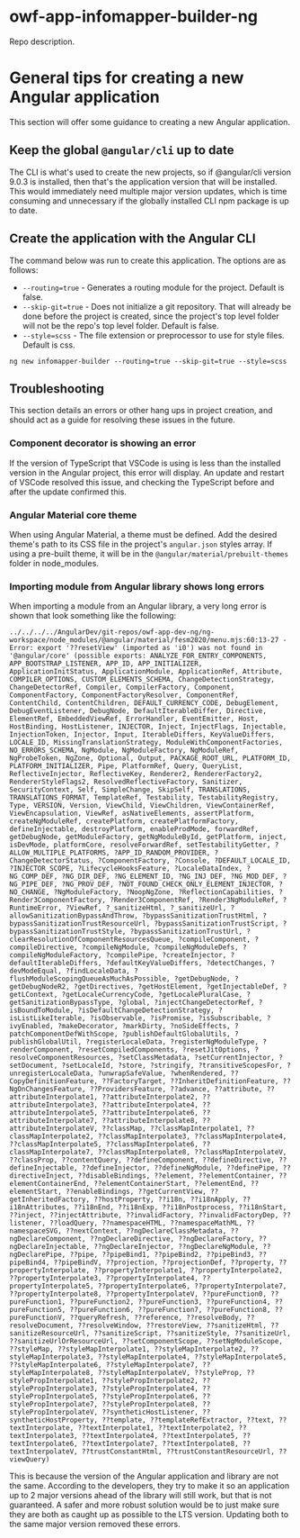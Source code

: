 # owf-app-infomapper-builder-ng #

Repo description.

# General tips for creating a new Angular application #

This section will offer some guidance to creating a new Angular application.

## Keep the global `@angular/cli` up to date ##

The CLI is what's used to create the new projects, so if @angular/cli version 9.0.3
is installed, then that's the application version that will be installed. This would
immediately need multiple major version updates, which is time consuming and unnecessary
if the globally installed CLI npm package is up to date.

## Create the application with the Angular CLI ##

The command below was run to create this application. The options are as follows:

* `--routing=true` - Generates a routing module for the project. Default is false.
* `--skip-git=true` - Does not initialize a git repository. That will already be
done before the project is created, since the project's top level folder will not
be the repo's top level folder. Default is false.
* `--style=scss` - The file extension or preprocessor to use for style files. Default
is css.

`ng new infomapper-builder --routing=true --skip-git=true --style=scss`

## Troubleshooting ##

This section details an errors or other hang ups in project creation, and should
act as a guide for resolving these issues in the future.

### Component decorator is showing an error ###

If the version of TypeScript that VSCode is using is less than the installed version
in the Angular project, this error will display. An update and restart of VSCode
resolved this issue, and checking the TypeScript before and after the update confirmed
this.

### Angular Material core theme ###

When using Angular Material, a theme must be defined. Add the desired theme's path
to its CSS file in the project's `angular.json` styles array. If using a pre-built
theme, it will be in the `@angular/material/prebuilt-themes` folder in node_modules.

### Importing module from Angular library shows long errors ##

When importing a module from an Angular library, a very long error is shown that
look something like the following:

```
../../../../AngularDev/git-repos/owf-app-dev-ng/ng-workspace/node_modules/@angular/material/fesm2020/menu.mjs:60:13-27 - Error: export '??resetView' (imported as 'i0') was not found in '@angular/core' (possible exports: ANALYZE_FOR_ENTRY_COMPONENTS, APP_BOOTSTRAP_LISTENER, APP_ID, APP_INITIALIZER, ApplicationInitStatus, ApplicationModule, ApplicationRef, Attribute, COMPILER_OPTIONS, CUSTOM_ELEMENTS_SCHEMA, ChangeDetectionStrategy, ChangeDetectorRef, Compiler, CompilerFactory, Component, ComponentFactory, ComponentFactoryResolver, ComponentRef, ContentChild, ContentChildren, DEFAULT_CURRENCY_CODE, DebugElement, DebugEventListener, DebugNode, DefaultIterableDiffer, Directive, ElementRef, EmbeddedViewRef, ErrorHandler, EventEmitter, Host, HostBinding, HostListener, INJECTOR, Inject, InjectFlags, Injectable, InjectionToken, Injector, Input, IterableDiffers, KeyValueDiffers, LOCALE_ID, MissingTranslationStrategy, ModuleWithComponentFactories, NO_ERRORS_SCHEMA, NgModule, NgModuleFactory, NgModuleRef, NgProbeToken, NgZone, Optional, Output, PACKAGE_ROOT_URL, PLATFORM_ID, PLATFORM_INITIALIZER, Pipe, PlatformRef, Query, QueryList, ReflectiveInjector, ReflectiveKey, Renderer2, RendererFactory2, RendererStyleFlags2, ResolvedReflectiveFactory, Sanitizer, SecurityContext, Self, SimpleChange, SkipSelf, TRANSLATIONS, TRANSLATIONS_FORMAT, TemplateRef, Testability, TestabilityRegistry, Type, VERSION, Version, ViewChild, ViewChildren, ViewContainerRef, ViewEncapsulation, ViewRef, asNativeElements, assertPlatform, createNgModuleRef, createPlatform, createPlatformFactory, defineInjectable, destroyPlatform, enableProdMode, forwardRef, getDebugNode, getModuleFactory, getNgModuleById, getPlatform, inject, isDevMode, platformCore, resolveForwardRef, setTestabilityGetter, ?ALLOW_MULTIPLE_PLATFORMS, ?APP_ID_RANDOM_PROVIDER, ?ChangeDetectorStatus, ?ComponentFactory, ?Console, ?DEFAULT_LOCALE_ID, ?INJECTOR_SCOPE, ?LifecycleHooksFeature, ?LocaleDataIndex, ?NG_COMP_DEF, ?NG_DIR_DEF, ?NG_ELEMENT_ID, ?NG_INJ_DEF, ?NG_MOD_DEF, ?NG_PIPE_DEF, ?NG_PROV_DEF, ?NOT_FOUND_CHECK_ONLY_ELEMENT_INJECTOR, ?NO_CHANGE, ?NgModuleFactory, ?NoopNgZone, ?ReflectionCapabilities, ?Render3ComponentFactory, ?Render3ComponentRef, ?Render3NgModuleRef, ?RuntimeError, ?ViewRef, ?_sanitizeHtml, ?_sanitizeUrl, ?allowSanitizationBypassAndThrow, ?bypassSanitizationTrustHtml, ?bypassSanitizationTrustResourceUrl, ?bypassSanitizationTrustScript, ?bypassSanitizationTrustStyle, ?bypassSanitizationTrustUrl, ?clearResolutionOfComponentResourcesQueue, ?compileComponent, ?compileDirective, ?compileNgModule, ?compileNgModuleDefs, ?compileNgModuleFactory, ?compilePipe, ?createInjector, ?defaultIterableDiffers, ?defaultKeyValueDiffers, ?detectChanges, ?devModeEqual, ?findLocaleData, ?flushModuleScopingQueueAsMuchAsPossible, ?getDebugNode, ?getDebugNodeR2, ?getDirectives, ?getHostElement, ?getInjectableDef, ?getLContext, ?getLocaleCurrencyCode, ?getLocalePluralCase, ?getSanitizationBypassType, ?global, ?injectChangeDetectorRef, ?isBoundToModule, ?isDefaultChangeDetectionStrategy, ?isListLikeIterable, ?isObservable, ?isPromise, ?isSubscribable, ?ivyEnabled, ?makeDecorator, ?markDirty, ?noSideEffects, ?patchComponentDefWithScope, ?publishDefaultGlobalUtils, ?publishGlobalUtil, ?registerLocaleData, ?registerNgModuleType, ?renderComponent, ?resetCompiledComponents, ?resetJitOptions, ?resolveComponentResources, ?setClassMetadata, ?setCurrentInjector, ?setDocument, ?setLocaleId, ?store, ?stringify, ?transitiveScopesFor, ?unregisterLocaleData, ?unwrapSafeValue, ?whenRendered, ??CopyDefinitionFeature, ??FactoryTarget, ??InheritDefinitionFeature, ??NgOnChangesFeature, ??ProvidersFeature, ??advance, ??attribute, ??attributeInterpolate1, ??attributeInterpolate2, ??attributeInterpolate3, ??attributeInterpolate4, ??attributeInterpolate5, ??attributeInterpolate6, ??attributeInterpolate7, ??attributeInterpolate8, ??attributeInterpolateV, ??classMap, ??classMapInterpolate1, ??classMapInterpolate2, ??classMapInterpolate3, ??classMapInterpolate4, ??classMapInterpolate5, ??classMapInterpolate6, ??classMapInterpolate7, ??classMapInterpolate8, ??classMapInterpolateV, ??classProp, ??contentQuery, ??defineComponent, ??defineDirective, ??defineInjectable, ??defineInjector, ??defineNgModule, ??definePipe, ??directiveInject, ??disableBindings, ??element, ??elementContainer, ??elementContainerEnd, ??elementContainerStart, ??elementEnd, ??elementStart, ??enableBindings, ??getCurrentView, ??getInheritedFactory, ??hostProperty, ??i18n, ??i18nApply, ??i18nAttributes, ??i18nEnd, ??i18nExp, ??i18nPostprocess, ??i18nStart, ??inject, ??injectAttribute, ??invalidFactory, ??invalidFactoryDep, ??listener, ??loadQuery, ??namespaceHTML, ??namespaceMathML, ??namespaceSVG, ??nextContext, ??ngDeclareClassMetadata, ??ngDeclareComponent, ??ngDeclareDirective, ??ngDeclareFactory, ??ngDeclareInjectable, ??ngDeclareInjector, ??ngDeclareNgModule, ??ngDeclarePipe, ??pipe, ??pipeBind1, ??pipeBind2, ??pipeBind3, ??pipeBind4, ??pipeBindV, ??projection, ??projectionDef, ??property, ??propertyInterpolate, ??propertyInterpolate1, ??propertyInterpolate2, ??propertyInterpolate3, ??propertyInterpolate4, ??propertyInterpolate5, ??propertyInterpolate6, ??propertyInterpolate7, ??propertyInterpolate8, ??propertyInterpolateV, ??pureFunction0, ??pureFunction1, ??pureFunction2, ??pureFunction3, ??pureFunction4, ??pureFunction5, ??pureFunction6, ??pureFunction7, ??pureFunction8, ??pureFunctionV, ??queryRefresh, ??reference, ??resolveBody, ??resolveDocument, ??resolveWindow, ??restoreView, ??sanitizeHtml, ??sanitizeResourceUrl, ??sanitizeScript, ??sanitizeStyle, ??sanitizeUrl, ??sanitizeUrlOrResourceUrl, ??setComponentScope, ??setNgModuleScope, ??styleMap, ??styleMapInterpolate1, ??styleMapInterpolate2, ??styleMapInterpolate3, ??styleMapInterpolate4, ??styleMapInterpolate5, ??styleMapInterpolate6, ??styleMapInterpolate7, ??styleMapInterpolate8, ??styleMapInterpolateV, ??styleProp, ??stylePropInterpolate1, ??stylePropInterpolate2, ??stylePropInterpolate3, ??stylePropInterpolate4, ??stylePropInterpolate5, ??stylePropInterpolate6, ??stylePropInterpolate7, ??stylePropInterpolate8, ??stylePropInterpolateV, ??syntheticHostListener, ??syntheticHostProperty, ??template, ??templateRefExtractor, ??text, ??textInterpolate, ??textInterpolate1, ??textInterpolate2, ??textInterpolate3, ??textInterpolate4, ??textInterpolate5, ??textInterpolate6, ??textInterpolate7, ??textInterpolate8, ??textInterpolateV, ??trustConstantHtml, ??trustConstantResourceUrl, ??viewQuery)
```

This is because the version of the Angular application and library are not the same.
According to the developers, they try to make it so an application up to 2 major
versions ahead of the library will still work, but that is not guaranteed. A safer
and more robust solution would be to just make sure they are both as caught up as
possible to the LTS version. Updating both to the same major version removed these
errors.